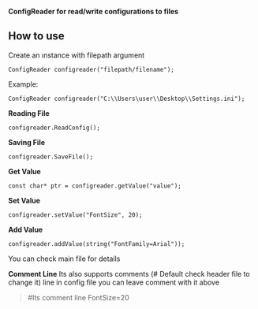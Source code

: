  **ConfigReader for read/write configurations to files**

How to use
-

Create an ınstance with filepath argument

 

    ConfigReader configreader("filepath/filename");
   Example:
   

    ConfigReader configreader("C:\\Users\user\\Desktop\\Settings.ini");

**Reading File**

    configreader.ReadConfig();

**Saving File**

    configreader.SaveFile();
   
   **Get Value**
   

    const char* ptr = configreader.getValue("value");

**Set Value**

    configreader.setValue("FontSize", 20);

**Add Value**

    configreader.addValue(string("FontFamily=Arial"));

You can check main file for details

**Comment Line**
Its also supports comments (# Default check header file to change it) line in config file you can leave comment with it above 

> #Its comment line
> FontSize=20
